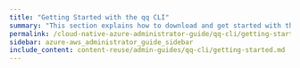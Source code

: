 ```yaml
---
title: "Getting Started with the qq CLI"
summary: "This section explains how to download and get started with the <code>qq</code> CLI."
permalink: /cloud-native-azure-administrator-guide/qq-cli/getting-started.html
sidebar: azure-aws_administrator_guide_sidebar
include_content: content-reuse/admin-guides/qq-cli/getting-started.md
---
```


